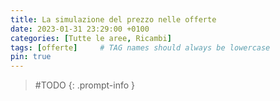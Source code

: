 ```yaml
---
title: La simulazione del prezzo nelle offerte
date: 2023-01-31 23:29:00 +0100
categories: [Tutte le aree, Ricambi]
tags: [offerte]     # TAG names should always be lowercase
pin: true
---
```


> #TODO
{: .prompt-info }


